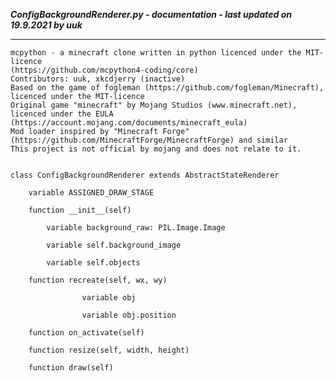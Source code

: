 ***ConfigBackgroundRenderer.py - documentation - last updated on 19.9.2021 by uuk***
___

    mcpython - a minecraft clone written in python licenced under the MIT-licence 
    (https://github.com/mcpython4-coding/core)
    Contributors: uuk, xkcdjerry (inactive)
    Based on the game of fogleman (https://github.com/fogleman/Minecraft), licenced under the MIT-licence
    Original game "minecraft" by Mojang Studios (www.minecraft.net), licenced under the EULA
    (https://account.mojang.com/documents/minecraft_eula)
    Mod loader inspired by "Minecraft Forge" (https://github.com/MinecraftForge/MinecraftForge) and similar
    This project is not official by mojang and does not relate to it.


    class ConfigBackgroundRenderer extends AbstractStateRenderer

        variable ASSIGNED_DRAW_STAGE

        function __init__(self)

            variable background_raw: PIL.Image.Image

            variable self.background_image

            variable self.objects

        function recreate(self, wx, wy)

                    variable obj

                    variable obj.position

        function on_activate(self)

        function resize(self, width, height)

        function draw(self)
